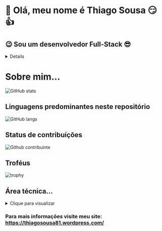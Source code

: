 # 👋 Olá, meu nome é Thiago Sousa 😏👍
## 😉 Sou um desenvolvedor Full-Stack 😎
<details>
  
### 📚 Atualmente curso o 3º ano do Ensino Médio 📝 no CETEP Alberto Torres 🍎
  
#### Estou interessado no desenvolvimento de aplicações onde a <b>Segurança 🔐 da Informação</b> é uma <b>🚨 PRIORIDADE 🚨</b> 
  
##### Participo de um programa de Iniciação Ciêntífica 🔬 da UFRB entitulado "Estudo e desenvolvimento de um indicador de pontos para marcação de curva de nível para terrenos inclinados.", relacionado a área de Engenharia Eletrônica 🦾 🦿 🔋
  
</details>

# Sobre mim...

![GitHub stats](https://github-readme-stats.vercel.app/api?username=thiagosousa81&show_icons=true&locale=pt-br&theme=chartreuse-dark&layout=compact)

## Linguagens predominantes neste repositório
![GitHub langs](https://github-readme-stats.vercel.app/api/top-langs?username=thiagosousa81&show_icons=true&locale=pt-br&theme=chartreuse-dark&layout=compact)

## Status de contribuíções
![Github contribuinte](https://github-readme-streak-stats.herokuapp.com/?user=thiagosousa81&show_icons=true&locale=pt-br&theme=chartreuse-dark&layout=compact)

## Troféus
![trophy](https://github-profile-trophy.vercel.app/?username=thiagosousa81&theme=matrix) 

<!--- &row=2&column=3' --->

<!--- Tipos de projetos trabalhados --->

## Área técnica...
<details><summary>Clique para visualizar</summary>

### Trabalho em projetos relacionados a...

<details><summary>📝</summary>
  
- ⚙️ Automação comercial ⚙️
- 🔐 Segurança da informação 🔐
- 🤖 Aprendizado de máquina 🤖
- 🧐 Análise de sistemas 🧐
- ✅ Qualidade de software ✅
- 💰 Empreendedorismo digital 💰
  
</details>

<!--- Meus Framewoks --->
                                        
### Desenvolvo com os Frameworks...

<details><summary>🧰</summary>
  
- .NET Framework
- .NET Core
- .NET - WPF
- Bootstrap
  
### Pretendo aprender os Frameworks...
- ASP.NET       
- JOOQ <code>// prioridade</code>
- Angular
- TypeScript
- Laravel
- React Native
- React JS
- Vue.js
- Flutter
- Node.js
- Unity Test Framework
  
</details>

<!--- Minhas linguagens de programação --->

### Programo nas linguagens...

<details><summary>😜</summary>
  
> Realmente os emojis podem sistematizar qualquer coisa
  
| Linguagem | Nível de aprendizado | Tempo de trabalho com a linguagem |
| --------- | ------------ | ------ |
| 🏆 SQL | Sênior | 3 anos |
| 🥇 C# | Sênior | 3 anos |
| 🥈 Python | Pleno | 2 anos |
| 🥉 PHP | Pleno | 2 meses |
| Java | Pleno | 10 meses |
| R | Júnior | 4 meses |
| HTML | Pleno | 1 ano |
| CSS | Pleno | 3 meses |
| Java Script | Júnior | 2 meses |
| XML | Júnior | 2 anos |
| Visual Basic | Júnior | Estudei por 3 meses mas parei | 
| C++ | Aprendiz | 1 mês |
| C | Aprendiz | 1 mês |
| Fortran (😅 gosto de antiguidades) | Aprendiz | Estudei por 1 mês mas parei (voltarei a estudá-la. Uma companhia cairia bem 🤝) |

> Outras linguagens que conheço (linguagens contextuais)...
  
| Linguagem | Nível de aprendizado | Tempo de trabalho com a linguagem |
| --------- | -------------------- | ------ |
| 🥇 Basic (Microsoft Small Basic) | Sênior | 3 anos |
| 🥈 C# (PowerShell cmdlets) | Sênior | 2 anos |
| 🥉 Bat (CMD) | Pleno | 2 anos |
| Minecraft Cheats | Pleno | 2 anos |
| Portugol (VisualG) | Júnior | 2 anos |
| Git | Aprendiz | 1 ano |

  
</details>

<!--- Experiência com Ferramentas --->

### Tenho experiência com ferramentas... 
<details><summary>🛠️</summary>
  
#### Para desenvolvimento e análise de algoritmos de encriptação 📜 🔐 🔍
<details><summary>Ferramentas</summary>
  
- Encryption's Builder Studio (desenvolvido por mim)
  
</details>

#### Para desenvolvimento de Redes de Computadores 📡
<details><summary>Ferramentas</summary>
  
- Cisco Packet Tracer
  
</details>

#### Para desenvolvimento web 🌐
<details><summary>Ferramentas</summary>
  
- Git-Hub Codespaces
- VS Code
- PyCharm
- Scratch (Considero um redirecionamernto ao aprendizado do Java Script)
- Online GDB
- Bootstrap
- WordPress
- Nicepage
- Template Toaster
  
</details>

#### Para desenvolvimento em desktop 🖥️
<details><summary>Ferramentas</summary>
  
- IDLE Python
- PowerShell ISE (incluindo CMD)
- PS Script Pad (Editor visual de formulários C# em PowerShell)
- Microsoft Visual Studio Community
- Microsoft Small Basic
- Small Basic CLI (Desenvolvido por mim)
- Godot (tive pouco tempo com ele, mas aprendi o essencial)
  
</details>

#### Para desenvolvimento Android 📲
<details><summary>Ferramentas</summary>
  
- PyDroid
- AppInventor
- Kodular Code

Obs.: Ainda não trabalho com aplicativos para celular pois tenho muito o que aprender nessa área!
  
</details>

#### Para ciência de dados 🎲
<details><summary>Ferramentas</summary>
  
- R Studio Cloud
- phpMyAdmin
- SQLite
- Microsoft SQL Server
- MySQL
- brModelo
- Microsoft Access
  
</details>

#### Para gestão de eficiente de e-mails de domínios 📩
<details><summary>Ferramentas</summary>
  
- Microsoft Outlook 2019
- Gmail
  
</details>
  
#### Para hospedagem gratuita ☁️
<details><summary>Ferramentas</summary>
  
- Infinity Free
- Google Drive (Hospedagem simples e fácil para iniciantes)
  
</details>
</details>



</details>

### Para mais informações visite meu site: https://thiagosousa81.wordpress.com/  
<!---
ThiagoSousa81/ThiagoSousa81 is a ✨ special ✨ repository because its `README.md` (this file) appears on your GitHub profile.
You can click the Preview link to take a look at your changes.
--->
